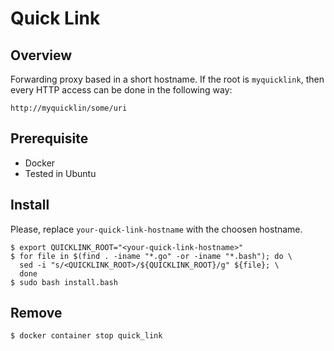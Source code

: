 # Quick Link

## Overview

Forwarding proxy based in a short hostname. If the root is `myquicklink`, then every HTTP access can be
done in the following way:

```
http://myquicklin/some/uri
```

## Prerequisite

* Docker
* Tested in Ubuntu

## Install

Please, replace `your-quick-link-hostname` with the choosen hostname.

```
$ export QUICKLINK_ROOT="<your-quick-link-hostname>"
$ for file in $(find . -iname "*.go" -or -iname "*.bash"); do \
  sed -i "s/<QUICKLINK_ROOT>/${QUICKLINK_ROOT}/g" ${file}; \
  done
$ sudo bash install.bash
```

## Remove

```
$ docker container stop quick_link
```
